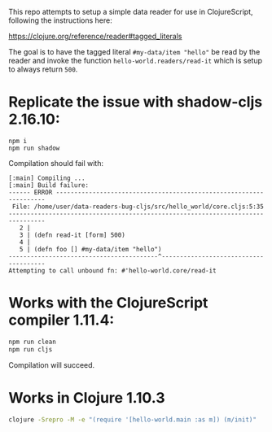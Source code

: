 This repo attempts to setup a simple data reader for use in ClojureScript, following the instructions here: 

https://clojure.org/reference/reader#tagged_literals

The goal is to have the tagged literal `#my-data/item "hello"`
be read by the reader and invoke the function `hello-world.readers/read-it` which is setup to always return `500`.

# Replicate the issue with shadow-cljs 2.16.10:

```
npm i
npm run shadow
```

Compilation should fail with:

```
[:main] Compiling ...
[:main] Build failure:
------ ERROR -------------------------------------------------------------------
 File: /home/user/data-readers-bug-cljs/src/hello_world/core.cljs:5:35
--------------------------------------------------------------------------------
   2 | 
   3 | (defn read-it [form] 500)
   4 | 
   5 | (defn foo [] #my-data/item "hello")
-----------------------------------------^--------------------------------------
Attempting to call unbound fn: #'hello-world.core/read-it
```

# Works with the ClojureScript compiler 1.11.4:

``` bash
npm run clean
npm run cljs
```

Compilation will succeed.

# Works in Clojure 1.10.3

``` bash
clojure -Srepro -M -e "(require '[hello-world.main :as m]) (m/init)"
```
